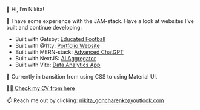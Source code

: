 👋 Hi, I’m Nikita!

👀 I have some experience with the JAM-stack. Have a look at websites I've built and continue developing:

<ul>
  <li>Built with Gatsby: <a href="https://www.educatedfootball.com" target="_blank">Educated Football</a></li>
  <li>Built with @11ty: <a href="https://nikita.educatedfootball.com" target="_blank">Portfolio Website</a></li>
  <li>Built with MERN-stack: <a href="https://chat-nikita-ef.onrender.com" target="_blank">Advanced ChatGPT</a></li>
  <li>Built with NextJS: <a href="https://ai-aggregator-omega.vercel.app" target="_blank">AI Aggregator</a></li>
  <li>Built with Vite: <a href="https://data.educatedfootball.com/" target="_blank">Data Analytics App</a></li>
</ul>

🌱 Currently in transition from using CSS to using Material UI.

<a href="https://viewer.diagrams.net/?tags=%7B%7D&highlight=0000ff&edit=_blank&layers=1&nav=1&title=Resume#Uhttps%3A%2F%2Fraw.githubusercontent.com%2FNGPetrovich%2FNGPetrovich%2Fmain%2FResume"> 👨‍💻 Check my CV from here</a>  

📫 Reach me out by clicking: <a href="mailto:nikita_goncharenko@outlook.com">nikita_goncharenko@outlook.com </a>

